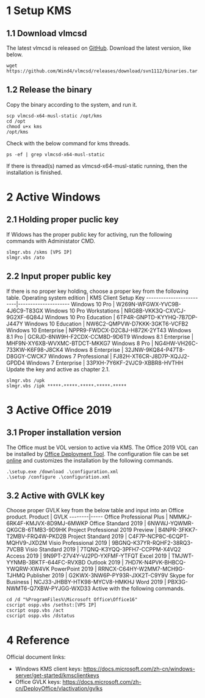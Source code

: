 # 1 Setup KMS
## 1.1 Download vlmcsd
The latest vlmcsd is released on [GitHub](https://github.com/Wind4/vlmcsd/releases/tag/svn1112). Download the latest version, like below.
```
wget https://github.com/Wind4/vlmcsd/releases/download/svn1112/binaries.tar.gz
```

## 1.2 Release the binary
Copy the binary according to the system, and run it.
```
scp vlmcsd-x64-musl-static /opt/kms
cd /opt
chmod u+x kms
/opt/kms
```
Check with the below command for kms threads.
```
ps -ef | grep vlmcsd-x64-musl-static
```
If there is thread(s) named as vlmcsd-x64-musl-static running, then the installation is finished.

# 2 Active Windows
## 2.1 Holding proper puclic key
If Widows has the proper public key for activing, run the following commands with Administator CMD.
```
slmgr.vbs /skms [VPS IP]
slmgr.vbs /ato
```

## 2.2 Input proper public key
If there is no proper key holding, choose a proper key from the following table.
Operating system edition | KMS Client Setup Key
-------------------------|---------------------
Windows 10 Pro | W269N-WFGWX-YVC9B-4J6C9-T83GX
Windows 10 Pro Workstations | NRG8B-VKK3Q-CXVCJ-9G2XF-6Q84J
Windows 10 Pro Education | 6TP4R-GNPTD-KYYHQ-7B7DP-J447Y
Windows 10 Education | NW6C2-QMPVW-D7KKK-3GKT6-VCFB2
Windows 10 Enterprise | NPPR9-FWDCX-D2C8J-H872K-2YT43
Windows 8.1 Pro | GCRJD-8NW9H-F2CDX-CCM8D-9D6T9
Windows 8.1 Enterprise | MHF9N-XY6XB-WVXMC-BTDCT-MKKG7
Windows 8 Pro | NG4HW-VH26C-733KW-K6F98-J8CK4
Windows 8 Enterprise | 32JNW-9KQ84-P47T8-D8GGY-CWCK7
Windows 7 Professional | FJ82H-XT6CR-J8D7P-XQJJ2-GPDD4
Windows 7 Enterprise | 33PXH-7Y6KF-2VJC9-XBBR8-HVTHH
Update the key and active as chapter 2.1.
```
slmgr.vbs /upk
slmgr.vbs /ipk *****-*****-*****-*****-*****
```

# 3 Active Office 2019
## 3.1 Proper installation version
The Office must be VOL version to active via KMS. The Office 2019 VOL can be installed by [Office Deployment Tool](https://www.microsoft.com/en-us/download/details.aspx?id=49117). The configuration file can be set [online](https://config.office.com/deploymentsettings) and customizes the installation by the following commands.
```
.\setup.exe /download .\configuration.xml
.\setup /configure .\configuration.xml
```

## 3.2 Active with GVLK key
Choose proper GVLK key from the below table and input into an Office product.
Product | GVLK
--------|-----
Office Professional Plus  | NMMKJ-6RK4F-KMJVX-8D9MJ-6MWKP 
Office Standard 2019 | 6NWWJ-YQWMR-QKGCB-6TMB3-9D9HK 
Project Professional 2019 Preview | B4NPR-3FKK7-T2MBV-FRQ4W-PKD2B
Project Standard 2019 | C4F7P-NCP8C-6CQPT-MQHV9-JXD2M
Visio Professional 2019 | 9BGNQ-K37YR-RQHF2-38RQ3-7VCBB 
Visio Standard 2019 | 7TQNQ-K3YQQ-3PFH7-CCPPM-X4VQ2
Access 2019 | 9N9PT-27V4Y-VJ2PD-YXFMF-YTFQT 
Excel 2019 | TMJWT-YYNMB-3BKTF-644FC-RVXBD
Outlook 2019 | 7HD7K-N4PVK-BHBCQ-YWQRW-XW4VK 
PowerPoint 2019 | RRNCX-C64HY-W2MM7-MCH9G-TJHMQ 
Publisher 2019 | G2KWX-3NW6P-PY93R-JXK2T-C9Y9V
Skype for Business | NCJ33-JHBBY-HTK98-MYCV8-HMKHJ 
Word 2019 | PBX3G-NWMT6-Q7XBW-PYJGG-WXD33 
Active with the following commands.
```
cd /d "%ProgramFiles%\Microsoft Office\Office16"
cscript ospp.vbs /sethst:[VPS IP]
cscript ospp.vbs /act
cscript ospp.vbs /dstatus
```

# 4 Reference
Official document links:

 - Windows KMS client keys:  https://docs.microsoft.com/zh-cn/windows-server/get-started/kmsclientkeys
 - Office GVLK keys: https://docs.microsoft.com/zh-cn/DeployOffice/vlactivation/gvlks